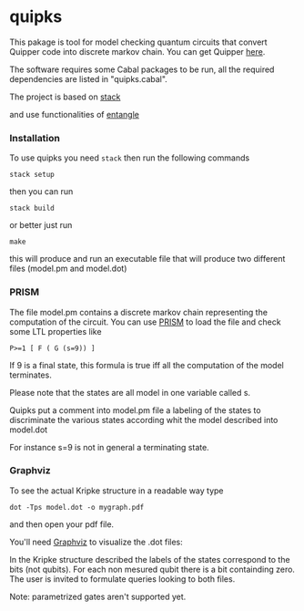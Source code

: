 # quipks

This pakage is tool for model checking quantum circuits that convert Quipper code into discrete markov chain.
You can get Quipper [here](http://www.mathstat.dal.ca/~selinger/quipper/).

The software requires some Cabal packages to be run, all the required dependencies are listed in "quipks.cabal".

The project is based on [stack](https://docs.haskellstack.org/en/stable/README/)

and use functionalities of [entangle](https://github.com/miniBill/entangle)

### Installation
To use quipks you need `stack`
then run the following commands

```
stack setup
```
then you can run 
```
stack build
```
or better just run
```
make
```
this will produce and run an executable file that will produce two different files (model.pm and model.dot)

### PRISM

The file model.pm contains a discrete markov chain representing the computation of the circuit.
You can use [PRISM](http://www.prismmodelchecker.org/) to load the file and check some LTL properties like
```
P>=1 [ F ( G (s=9)) ]
```
If 9 is a final state, this formula is true iff all the computation of the model terminates. 

Please note that the states are all model in one variable called s.
 
 Quipks put a comment into model.pm file a labeling of the states to discriminate the various states according whit the model described into model.dot
 
For instance s=9 is not in general a terminating state.

### Graphviz

To see the actual  Kripke structure in a readable way type
```
dot -Tps model.dot -o mygraph.pdf  
```
and then open your pdf file.  

You'll need [Graphviz](http://www.graphviz.org/) to visualize the .dot files:     

In the Kripke structure described the labels of the states correspond to the bits (not qubits).
For each non mesured qubit there is a bit containding zero.
The user is invited to formulate queries looking to both files.

Note: parametrized gates aren't supported yet.

